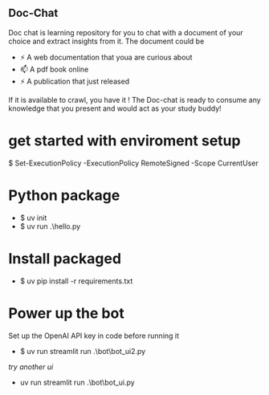 ## Doc-Chat

Doc chat is learning repository for you to chat with a document of your choice and extract insights from it.
The document could be
- ⚡ A web documentation that youa are curious about
- 📫 A pdf book online
- ⚡ A publication that just released

If it is available to crawl, you have it ! The Doc-chat is ready to consume any knowledge that you present and would act as your study buddy!


# get started with enviroment setup
$ Set-ExecutionPolicy -ExecutionPolicy RemoteSigned -Scope CurrentUser


# Python package
- $ uv init 
- $ uv run .\hello.py


# Install packaged
- $ uv pip install -r requirements.txt

# Power up the bot
Set up the OpenAI API key in code before running it
- $ uv run streamlit run .\bot\bot_ui2.py

*try another ui*
- uv run streamlit run .\bot\bot_ui.py
